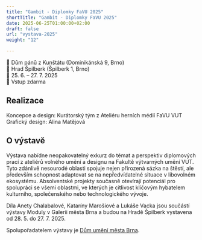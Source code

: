 ```yaml
---
title: "Gambit - Diplomky FaVU 2025"
shortTitle: "Gambit - Diplomky FaVU 2025"
date: 2025-06-25T01:00:00+02:00
draft: false
url: "vystava-2025"
weight: "12"

---
```

📍 Dům pánů z Kunštátu (Dominikánská 9, Brno)  
📍 Hrad Špilberk (Špilberk 1, Brno)  
📅 25. 6. – 27. 7. 2025  
🎫 Vstup zdarma  

## Realizace
Koncepce a design: Kurátorský tým z Ateliéru herních médií FaVU VUT
Grafický design: Alina Matějová

## O výstavě
Výstava nabídne neopakovatelný exkurz do témat a perspektiv diplomových prací z ateliérů volného umění a designu na Fakultě výtvarných umění VUT.
Tyto zdánlivě nesourodé oblasti spojuje nejen přirozená sázka na štěstí, ale především schopnost adaptovat se na nepředvídatelné situace v libovolném ekosystému.
Absolventské projekty současně otevírají potenciál pro spolupráci se všemi oblastmi, ve kterých je citlivost klíčovým hybatelem kulturního, společenského nebo technologického vývoje.

Díla Anety Chalabalové, Kataríny Marošiové a Lukáše Vacka jsou součástí výstavy Moduly v Galerii města Brna a budou na Hradě Špilberk vystavena od 28. 5. do 27. 7. 2025.

Spolupořadatelem výstavy je [Dům umění města Brna](https://www.dum-umeni.cz/).
